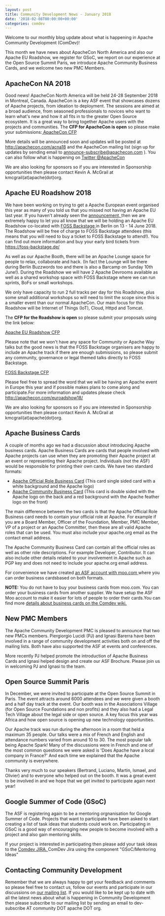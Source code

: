 ```yaml
---
layout: post
title: Community Development News - January 2018
date: '2018-02-08T00:00:00+00:00'
categories: comdev
---
```

Welcome to our monthly blog update about what is happening in Apache Community Development (ComDev)!  

This month we have news about ApacheCon North America and also our Apache EU Roadshow, we register for GSoC, we report on our experience at the Open Source Summit Paris, we introduce Apache Community Business Cards, and we welcome two new PMC Members.
<h2>ApacheCon NA 2018</h2>Good news! ApacheCon North America will be held 24-28 September 2018 in Montreal, Canada. ApacheCon is a key ASF event that showcases dozens of Apache projects, from ideation to deployment. The sessions are aimed at a broad audience, from seasoned professionals to novices who want to learn what's new and how it all fits in to the greater Open Source ecosystem. It is a great way to bring together Apache users with the projects and communities.
The <strong>CFP for ApacheCon is open</strong> so please make your submissions:<a href="http://apachecon.com/euroadshow18/" target="external"> </a>
<a href="http://apachecon.com/acna18" target="external"> ApacheCon CFP</a> 

More details will be announced soon and updates will be posted at  <a href="http://apachecon.com/acna18" target="external">  http://apachecon.com/acna18 </a> and the ApacheCon mailing list (sign up for updates by sending email to <announce-subscribe@apachecon.com> ). You can also follow what is happening on <a href="https://twitter.com/ApacheCon" target="external">  Twitter @ApacheCon </a> 

We are also looking for sponsors so if you are interested in Sponsorship opportunities then please contact Kevin A. McGrail at kmcgrail(at)apache(dot)org.
<h2>Apache EU Roadshow 2018</h2>We have been working on trying to get a Apache European event organised this year as many of you told us that you missed not having an Apache EU last year. If you haven't already seen the <a href="https://s.apache.org/9Ork" target="external"> announcement, </a> then we are extremely happy to let you all know that we will be holding an Apache EU Roadshow co-located with <a href="https://foss-backstage.de" target="external"> FOSS Backstage </a> in Berlin on 13  - 14 June 2018. The Roadshow will be free of charge to FOSS Backstage attendees (this means that you will need to buy a ticket to FOSS Backstage to attend!). You can find out more information and buy your early bird tickets from <a href="https://foss-backstage.de" target="external"> https://foss-backstage.de/ </a>

As well as our Apache Booth, there will be an Apache Lounge space for people to relax, collaborate and hack. (In fact the Lounge will be there during Berlin Buzzwords too and there is also a Barcamp on Sunday 10th June!). During the Roadshow we will have 2 Apache Devrooms available as well as a shared workshop space with FOSS Backstage where we can run sprints, BoFs or small workshops.

We only have capacity to run 2 full tracks per day for this Roadshow, plus some small additional workshops so will need to limit the scope since this is a smaller event than our normal ApacheCon. Our main focus for this Roadshow will be Internet of Things (IoT), Cloud, Httpd and Tomcat.

The <strong>CFP for the Roadshow is open</strong> so please submit your proposals using the link below:

<a href="http://apachecon.com/euroadshow18/" target="external"> Apache EU Roadshow CFP </a>

Please note that we won't have any space for Community or Apache Way talks but the good news is that the FOSS Backstage organisers are happy to include an Apache track if there are enough submissions, so please submit any community, governance or legal themed talks directly to FOSS Backstage.

<a href="https://foss-backstage.de/call-papers" target="external"> FOSS Backstage CFP </a>

Please feel free to spread the word that we will be having an Apache event in Europe this year and if possible makes plans to come along and participate.For more information and updates please check <a href="http://apachecon.com/euroadshow18/" target="external"> http://apachecon.com/euroadshow18/</a>

We are also looking for sponsors so if you are interested in Sponsorship opportunities then please contact Kevin A. McGrail at kmcgrail(at)apache(dot)org.
 <h2>Apache Business Cards</h2>A couple of months ago we had a discussion about introducing Apache business cards. Apache Business Cards are cards that people involved with Apache projects can use when they are promoting their Apache project at an event or representing their Apache project. Individuals (not the ASF) would be responsible for printing their own cards. We have two standard formats:<ul><li><a href="https://s.apache.org/12nG" target="external">  Apache Official Role Business Card</a>  (This card single sided card with a white background and the Apache logo)</li><li><a href="https://s.apache.org/wAsM" target="external"> Apache Community Business Card</a> (This card is double sided with the Apache logo on the back and a red background with the Apache feather logo on the front)</li></ul>The main difference between the two cards is that the Apache Official Role Business card needs to contain your official role at Apache. For example if you are a Board Member, Officer of the Foundation, Member, PMC Member,  VP of a project or an Apache Committer, then these are all valid Apache roles that can be used. You must also include your apache.org email as the contact email address.

The Apache Community Business Card can contain all the official roles as well as other role descriptions. For example Developer, Contributor. It can also include other details related to your involvement in Apache such as PGP key and does not need to include your apache.org email address.

For convenience we have created <a href="https://s.apache.org/2vDD" target="external"> an ASF account with moo.com </a> where you can order business cardsbased on both formats.

<strong>NOTE:</strong> You do not have to buy your business cards from moo.com. You can order your business cards from another supplier. We have setup the ASF Moo account to make it easier for lots of people to order their cards.You can find more <a href="https://cwiki.apache.org/confluence/display/COMDEV/Apache+Business+Cards" target="external">details about business cards on the Comdev wiki. </a>
<h2>New PMC Members</h2>The Apache Community Development PMC is pleased to announce that two new PMCs members. Piergiorgio Lucidi (PJ) and Ignasi Barerra have been involved in a range of community development activities both on and off the mailing lists. Both have also supported the ASF at events and conferences. 

More recently PJ helped promote the introduction of Apache Business Cards and Ignasi helped design and create our ASF Brochure. Please join us in welcoming PJ and Ignasi to the team. 
<h2>Open Source Summit Paris</h2>In December, we were invited to participate at the Open Source Summit in Paris. The event attracts around 6000 attendees and we were given a booth and a half day track at the event. Our booth was in the Associations Village (for Open Source Foundations and non profits) and they also had a Legal Tech Village about the legal side or open source. A key focus this year was Africa and how open source is opening up new technology opportunities. 

Our Apache track was run during the afternoon in a room that held a maximum 35 people. Our talks were a mix of French and English and attendance numbers varied from around 10 to 30. The most popular talk being Apache Spark! Many of the discussions were in French and one of the most common questions we were asked is 'Does Apache have a local company in France?'  And each time we explained that the Apache community is everywhere.

Thanks very much to our speakers (Bertrand, Luciano, Martin, Ismael, and Olivier) and to everyone who helped out on the booth. It was a great event to be involved in and we hope that we get invited to participate again next year!

<h2>Google Summer of Code (GSoC)</h2>
The ASF is registering again to be a mentoring orgnanisation for Google Summer of Code. Projects that want to participate have been asked to start creating a list of task ideas that students could work on. Participating in GSoC is a good way of encouraging new people to become involved with a project and also gain mentoring skills.

If your project is interested in participating then please add your task ideas to the <a href="https://issues.apache.org/jira/projects/COMDEV/issues/COMDEV-266?filter=allopenissues" target="external"> Comdev JIRA. </a>ComDev Jira using the component "GSoC/Mentoring Ideas"

<h2>Contacting Community Development</h2>Remember that we are always happy to get your feedback and comments so please feel free to contact us, follow our events and participate in our discussions on <a href="https://s.apache.org/qdrd">our mailing list</a>. If you would like to be kept up to date with all the latest news about what is happening in Community Development then please subscribe to our mailing list by sending an email to dev-subscribe AT community DOT apache DOT org.
